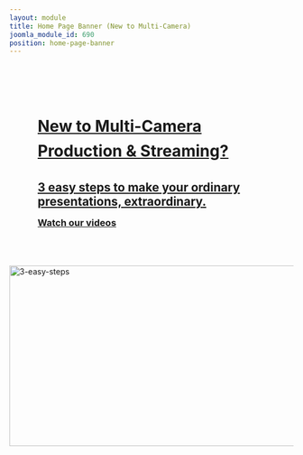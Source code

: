 ```yaml
---
layout: module
title: Home Page Banner (New to Multi-Camera)
joomla_module_id: 690
position: home-page-banner
---
```

<!-- CONTAINER -->
<div class="container">
	<div class="row">
		<div class="col-md-6">
			<div style="margin-left: 30px; padding: 50px 20px;"><a href="multi-camera/new-to-multi-camera-and-streaming.html">
<h1 style="line-height: 2.75rem; margin-bottom: 15px; text-align: left;">New to Multi-Camera Production &amp; Streaming?</h1>
<h2 style="margin-bottom: 15px; text-align: left;">3 easy steps to make your ordinary presentations, extraordinary.</h2>
</a>
				<h3 style="margin-top: 0px; text-align: left;"><a href="multi-camera/new-to-multi-camera-and-streaming.html" target="_blank">Watch our videos</a>
				</h3>
			</div>
		</div>
		<div class="col-md-6"><a href="multi-camera/new-to-multi-camera-and-streaming.html"><img style="display: block; margin-left: auto; margin-right: auto;" src="{{"images/home-page-banners/3-easy-steps.jpg" | cdn }}" class="img-responsive" alt="3-easy-steps" height="320" width="535" /></a>
		</div>
	</div>
</div>
<!-- /END ROW -->
<!-- /END CONTAINER -->
